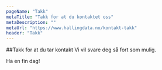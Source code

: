 ```yaml
---
pageName: "Takk"
metaTitle: "Takk for at du kontaktet oss"
metaDescription: ""
metaUrl: "https://www.hallingdata.no/kontakt-takk"
header: "Takk"
---
```

##Takk for at du tar kontakt
Vi vil svare deg så fort som mulig.

Ha en fin dag!